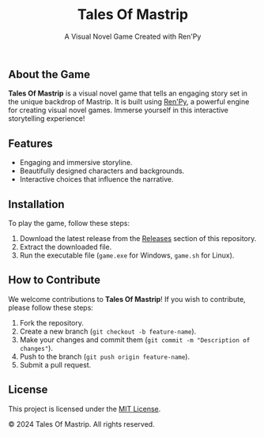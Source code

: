<!DOCTYPE html>
<html lang="en">
<body>
    <header>
        <h1>Tales Of Mastrip</h1>
        <p>A Visual Novel Game Created with Ren'Py</p>
    </header>
    <section>
        <h2>About the Game</h2>
        <p><strong>Tales Of Mastrip</strong> is a visual novel game that tells an engaging story set in the unique backdrop of Mastrip. It is built using <a href="https://www.renpy.org/" target="_blank">Ren'Py</a>, a powerful engine for creating visual novel games. Immerse yourself in this interactive storytelling experience!</p>
    </section>
    <section>
        <h2>Features</h2>
        <ul>
            <li>Engaging and immersive storyline.</li>
            <li>Beautifully designed characters and backgrounds.</li>
            <li>Interactive choices that influence the narrative.</li>
        </ul>
    </section>
    <section>
        <h2>Installation</h2>
        <p>To play the game, follow these steps:</p>
        <ol>
            <li>Download the latest release from the <a href="#">Releases</a> section of this repository.</li>
            <li>Extract the downloaded file.</li>
            <li>Run the executable file (<code>game.exe</code> for Windows, <code>game.sh</code> for Linux).</li>
        </ol>
    </section>
    <section>
        <h2>How to Contribute</h2>
        <p>We welcome contributions to <strong>Tales Of Mastrip</strong>! If you wish to contribute, please follow these steps:</p>
        <ol>
            <li>Fork the repository.</li>
            <li>Create a new branch (<code>git checkout -b feature-name</code>).</li>
            <li>Make your changes and commit them (<code>git commit -m "Description of changes"</code>).</li>
            <li>Push to the branch (<code>git push origin feature-name</code>).</li>
            <li>Submit a pull request.</li>
        </ol>
    </section>
    <section>
        <h2>License</h2>
        <p>This project is licensed under the <a href="https://opensource.org/licenses/MIT" target="_blank">MIT License</a>.</p>
    </section>
    <div class="footer">
        <p>&copy; 2024 Tales Of Mastrip. All rights reserved.</p>
    </div>
</body>
</html>
